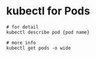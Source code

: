 # kubectl for Pods

```
# for detail 
kubectl describe pod {pod name}

# more info
kubectl get pods -o wide

```
